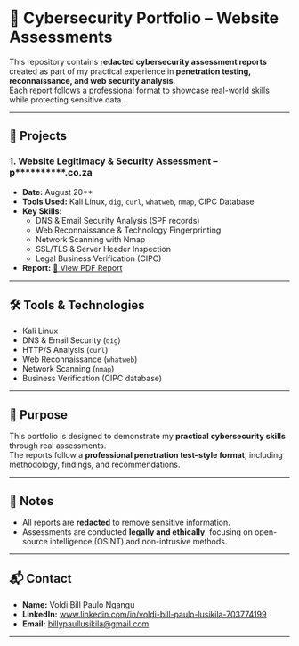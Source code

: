 # 🔐 Cybersecurity Portfolio – Website Assessments

This repository contains **redacted cybersecurity assessment reports** created as part of my practical experience in **penetration testing, reconnaissance, and web security analysis**.  
Each report follows a professional format to showcase real-world skills while protecting sensitive data.

---

## 📑 Projects

### 1. Website Legitimacy & Security Assessment – p**********.co.za
- **Date:** August 20**  
- **Tools Used:** Kali Linux, `dig`, `curl`, `whatweb`, `nmap`, CIPC Database  
- **Key Skills:**  
  - DNS & Email Security Analysis (SPF records)  
  - Web Reconnaissance & Technology Fingerprinting  
  - Network Scanning with Nmap  
  - SSL/TLS & Server Header Inspection  
  - Legal Business Verification (CIPC)  
- **Report:** [📄 View PDF Report](preownedplus_assessment_redacted.pdf)

---

## 🛠️ Tools & Technologies
- Kali Linux  
- DNS & Email Security (`dig`)  
- HTTP/S Analysis (`curl`)  
- Web Reconnaissance (`whatweb`)  
- Network Scanning (`nmap`)  
- Business Verification (CIPC database)  

---

## 🎯 Purpose
This portfolio is designed to demonstrate my **practical cybersecurity skills** through real assessments.  
The reports follow a **professional penetration test–style format**, including methodology, findings, and recommendations.  

---

## 📌 Notes
- All reports are **redacted** to remove sensitive information.  
- Assessments are conducted **legally and ethically**, focusing on open-source intelligence (OSINT) and non-intrusive methods.  

---

## 📬 Contact
- **Name:** Voldi Bill Paulo Ngangu  
- **LinkedIn:** www.linkedin.com/in/voldi-bill-paulo-lusikila-703774199 
- **Email:** billypaullusikila@gmail.com  

---

